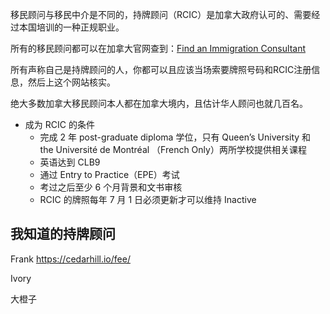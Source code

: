 移民顾问与移民中介是不同的，持牌顾问（RCIC）是加拿大政府认可的、需要经过本国培训的一种正规职业。

所有的移民顾问都可以在加拿大官网查到：[Find an Immigration Consultant](https://college-ic.ca/protecting-the-public/find-an-immigration-consultant)

所有声称自己是持牌顾问的人，你都可以且应该当场索要牌照号码和RCIC注册信息，然后上这个网站核实。

绝大多数加拿大移民顾问本人都在加拿大境内，且估计华人顾问也就几百名。

- 成为 RCIC 的条件
	- 完成 2 年 post-graduate diploma 学位，只有 Queen’s University 和 the Université de Montréal （French Only）两所学校提供相关课程
	- 英语达到 CLB9
	- 通过 Entry to Practice（EPE）考试
	- 考过之后至少 6 个月背景和文书审核
	- RCIC 的牌照每年 7 月 1 日必须更新才可以维持 Inactive

<!--而移民中介（agent）可以和持牌顾问（RCIC）签约合作，法律上来说不能给建议、不能起草法律文件-->

## 我知道的持牌顾问

Frank  https://cedarhill.io/fee/

Ivory

大橙子


